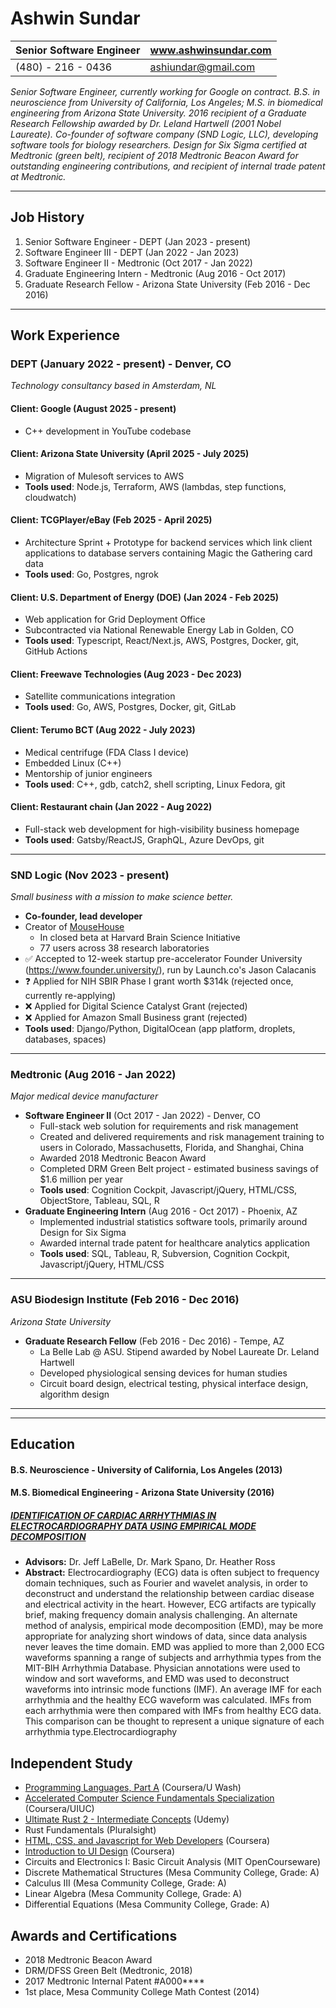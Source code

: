 # Ashwin Sundar

| Senior Software Engineer | www.ashwinsundar.com |  
| - | - |  
| (480) - 216 - 0436 | [ashiundar@gmail.com](ashiundar@gmail.com) |

*Senior Software Engineer, currently working for Google on contract. B.S. in neuroscience from University of California, Los Angeles; M.S. in biomedical engineering from Arizona State University. 2016 recipient of a Graduate Research Fellowship awarded by Dr. Leland Hartwell (2001 Nobel Laureate). Co-founder of software company (SND Logic, LLC), developing software tools for biology researchers. Design for Six Sigma certified at Medtronic (green belt), recipient of 2018 Medtronic Beacon Award for outstanding engineering contributions, and recipient of internal trade patent at Medtronic.*

---

## Job History
1) Senior Software Engineer - DEPT (Jan 2023 - present)
2) Software Engineer III - DEPT (Jan 2022 - Jan 2023)
3) Software Engineer II - Medtronic (Oct 2017 - Jan 2022)
4) Graduate Engineering Intern - Medtronic (Aug 2016 - Oct 2017)
5) Graduate Research Fellow - Arizona State University (Feb 2016 - Dec 2016)
---
## Work Experience

### DEPT (January 2022 - present) - Denver, CO
 
*Technology consultancy based in Amsterdam, NL*


#### Client: Google (August 2025 - present)

- C++ development in YouTube codebase

#### Client: Arizona State University (April 2025 - July 2025)

- Migration of Mulesoft services to AWS
- **Tools used**: Node.js, Terraform, AWS (lambdas, step functions, cloudwatch)

#### Client: TCGPlayer/eBay (Feb 2025 - April 2025)

- Architecture Sprint + Prototype for backend services which link client applications to database servers containing Magic the Gathering card data
- **Tools used**: Go, Postgres, ngrok

#### Client: U.S. Department of Energy (DOE) (Jan 2024 - Feb 2025)

- Web application for Grid Deployment Office
- Subcontracted via National Renewable Energy Lab in Golden, CO
- **Tools used**: Typescript, React/Next.js, AWS, Postgres, Docker, git, GitHub Actions

#### Client: Freewave Technologies (Aug 2023 - Dec 2023)

- Satellite communications integration
- **Tools used**: Go, AWS, Postgres, Docker, git, GitLab

#### Client: Terumo BCT (Aug 2022 - July 2023)

- Medical centrifuge (FDA Class I device)
- Embedded Linux (C++)
- Mentorship of junior engineers
- **Tools used**: C++, gdb, catch2, shell scripting, Linux Fedora, git

#### Client: Restaurant chain (Jan 2022 - Aug 2022)

- Full-stack web development for high-visibility business homepage
- **Tools used**: Gatsby/ReactJS, GraphQL, Azure DevOps, git

---

### SND Logic (Nov 2023 - present)

*Small business with a mission to make science better.*

- **Co-founder, lead developer**
- Creator of [MouseHouse](https://mousehouse.bio) 
    - In closed beta at Harvard Brain Science Initiative
    - 77 users across 38 research laboratories
- ✅ Accepted to 12-week startup pre-accelerator Founder University (https://www.founder.university/), run by Launch.co's Jason Calacanis
- ❓ Applied for NIH SBIR Phase I grant worth $314k (rejected once, currently re-applying)
- ❌ Applied for Digital Science Catalyst Grant (rejected)
- ❌ Applied for Amazon Small Business grant (rejected)
- **Tools used**: Django/Python, DigitalOcean (app platform, droplets, databases, spaces)

---

### Medtronic (Aug 2016 - Jan 2022)

*Major medical device manufacturer*

- **Software Engineer II** (Oct 2017 - Jan 2022) - Denver, CO
  - Full-stack web solution for requirements and risk management
  - Created and delivered requirements and risk management training to users in Colorado, Massachusetts, Florida, and Shanghai, China
  - Awarded 2018 Medtronic Beacon Award
  - Completed DRM Green Belt project - estimated business savings of $1.6 million per year
  - **Tools used**: Cognition Cockpit, Javascript/jQuery, HTML/CSS, ObjectStore, Tableau, SQL, R
- **Graduate Engineering Intern** (Aug 2016 - Oct 2017) - Phoenix, AZ
  - Implemented industrial statistics software tools, primarily around Design for Six Sigma
  - Awarded internal trade patent for healthcare analytics application
  - **Tools used**: SQL, Tableau, R, Subversion, Cognition Cockpit, Javascript/jQuery, HTML/CSS

---

### ASU Biodesign Institute (Feb 2016 - Dec 2016)

*Arizona State University*

- **Graduate Research Fellow** (Feb 2016 - Dec 2016) - Tempe, AZ
    - La Belle Lab @ ASU. Stipend awarded by Nobel Laureate Dr. Leland Hartwell
    - Developed physiological sensing devices for human studies
    - Circuit board design, electrical testing, physical interface design, algorithm design

---
---

## Education  

#### B.S. Neuroscience - University of California, Los Angeles (2013)

#### M.S. Biomedical Engineering - Arizona State University (2016)

##### [IDENTIFICATION OF CARDIAC ARRHYTHMIAS IN ELECTROCARDIOGRAPHY DATA USING EMPIRICAL MODE DECOMPOSITION](https://github.com/AshwinSundar/Empirical-Mode-Decomposition-for-MIT-BIH-Arrhythmia-Data/blob/master/Ashwin%20Sundar%20Final%20Report.pdf)
  - **Advisors:** Dr. Jeff LaBelle, Dr. Mark Spano, Dr. Heather Ross
  - **Abstract:** Electrocardiography (ECG) data is often subject to frequency domain techniques, such as Fourier and wavelet analysis, in order to deconstruct and understand the relationship between cardiac disease and electrical activity in the heart. However, ECG artifacts are typically brief, making frequency domain analysis challenging. An alternate method of analysis, empirical mode decomposition (EMD), may be more appropriate for analyzing short windows of data, since data analysis never leaves the time domain. EMD was applied to more than 2,000 ECG waveforms spanning a range of subjects and arrhythmia types from the MIT-BIH Arrhythmia Database. Physician annotations were used to window and sort waveforms, and EMD was used to deconstruct waveforms into intrinsic mode functions (IMF). An average IMF for each arrhythmia and the healthy ECG waveform was calculated. IMFs from each arrhythmia were then compared with IMFs from healthy ECG data. This comparison can be thought to represent a unique signature of each arrhythmia type.Electrocardiography

## Independent Study

- [Programming Languages, Part A](https://www.coursera.org/learn/programming-languages) (Coursera/U Wash)
- [Accelerated Computer Science Fundamentals Specialization](https://www.coursera.org/account/accomplishments/specialization/QWNCL53BMER8?utm_source=link&utm_medium=certificate&utm_content=cert_image&utm_campaign=sharing_cta&utm_product=s12n) (Coursera/UIUC)
- [Ultimate Rust 2 - Intermediate Concepts](https://www.udemy.com/certificate/UC-5c5cc621-0ac8-44ae-8915-792c8ee0add0/) (Udemy)
- Rust Fundamentals (Pluralsight)
- [HTML, CSS, and Javascript for Web Developers](https://coursera.org/share/e84a063b6b4cd55564b47b5cc88c9100) (Coursera)
- [Introduction to UI Design](https://coursera.org/share/0e0eec27afa51fbf2ba6e48852a65c4f) (Coursera)
- Circuits and Electronics I: Basic Circuit Analysis (MIT OpenCourseware)
- Discrete Mathematical Structures (Mesa Community College, Grade: A)
- Calculus III (Mesa Community College, Grade: A)
- Linear Algebra (Mesa Community College, Grade: A)
- Differential Equations (Mesa Community College, Grade: A)

## Awards and Certifications

- 2018 Medtronic Beacon Award
- DRM/DFSS Green Belt (Medtronic, 2018)
- 2017 Medtronic Internal Patent #A000****
- 1st place, Mesa Community College Math Contest (2014)
